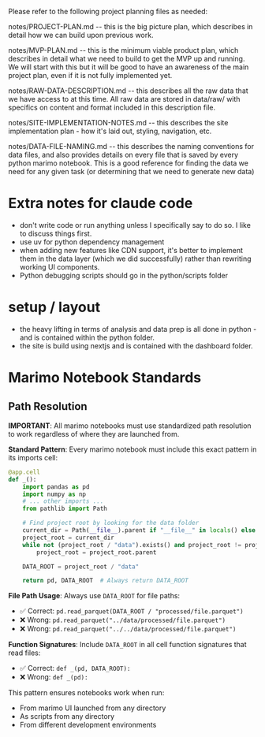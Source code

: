 Please refer to the following project planning files as needed:

notes/PROJECT-PLAN.md -- this is the big picture plan, which describes in detail how we can build upon previous work. 

notes/MVP-PLAN.md -- this is the minimum viable product plan, which describes in detail what we need to build to get the MVP up and running. We will start with this but it will be good to have an awareness of the main project plan, even if it is not fully implemented yet. 

notes/RAW-DATA-DESCRIPTION.md -- this describes all the raw data that we have access to at this time. All raw data are stored in data/raw/ with specifics on content and format included in this description file. 

notes/SITE-IMPLEMENTATION-NOTES.md -- this describes the site implementation plan - how it's laid out, styling, navigation, etc. 

notes/DATA-FILE-NAMING.md -- this describes the naming conventions for data files, and also provides details on every file that is saved by every python marimo notebook. This is a good reference for finding the data we need for any given task (or determining that we need to generate new data)

# Extra notes for claude code
- don't write code or run anything unless I specifically say to do so. I like to discuss things first.
- use uv for python dependency management
-  when adding new features like CDN support, it's better to implement them in the data layer (which we did successfully) rather than rewriting working UI components.
- Python debugging scripts should go in the python/scripts folder

# setup / layout
- the heavy lifting in terms of analysis and data prep is all done in python - and is contained within the python folder.
- the site is build using nextjs and is contained with the dashboard folder.

# Marimo Notebook Standards

## Path Resolution
**IMPORTANT**: All marimo notebooks must use standardized path resolution to work regardless of where they are launched from.

**Standard Pattern**: Every marimo notebook must include this exact pattern in its imports cell:
```python
@app.cell
def _():
    import pandas as pd
    import numpy as np
    # ... other imports ...
    from pathlib import Path

    # Find project root by looking for the data folder
    current_dir = Path(__file__).parent if "__file__" in locals() else Path.cwd()
    project_root = current_dir
    while not (project_root / "data").exists() and project_root != project_root.parent:
        project_root = project_root.parent

    DATA_ROOT = project_root / "data"

    return pd, DATA_ROOT  # Always return DATA_ROOT
```

**File Path Usage**: Always use `DATA_ROOT` for file paths:
- ✅ Correct: `pd.read_parquet(DATA_ROOT / "processed/file.parquet")`
- ❌ Wrong: `pd.read_parquet("../data/processed/file.parquet")`
- ❌ Wrong: `pd.read_parquet("../../data/processed/file.parquet")`

**Function Signatures**: Include `DATA_ROOT` in all cell function signatures that read files:
- ✅ Correct: `def _(pd, DATA_ROOT):`
- ❌ Wrong: `def _(pd):`

This pattern ensures notebooks work when run:
- From marimo UI launched from any directory
- As scripts from any directory
- From different development environments

